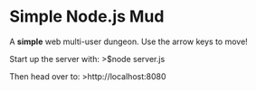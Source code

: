 Simple Node.js Mud
===================

A **simple** web multi-user dungeon. Use the arrow keys to move!

Start up the server with:
	>$node server.js

Then head over to:
	>http://localhost:8080
